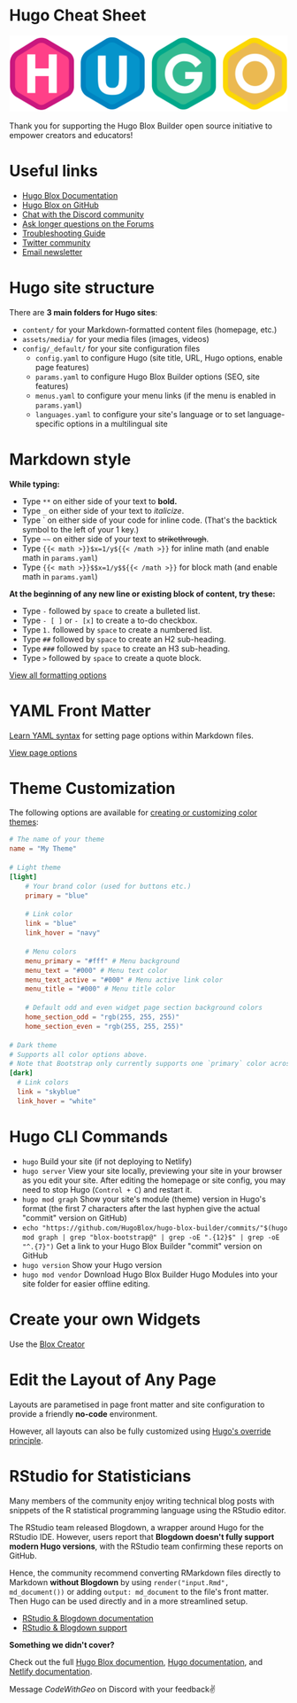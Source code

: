 # Hugo Cheat Sheet

![hugo](media/hugo-logo.png)

Thank you for supporting the Hugo Blox Builder open source initiative to empower creators and educators!

# Useful links

- [Hugo Blox Documentation](https://docs.hugoblox.com/)
- [Hugo Blox on GitHub](https://github.com/HugoBlox/)
- [Chat with the Discord community](https://discord.gg/z8wNYzb)
- [Ask longer questions on the Forums](https://github.com/HugoBlox/hugo-blox-builder/discussions)
- [Troubleshooting Guide](https://docs.hugoblox.com/)
- [Twitter community](https://twitter.com/GetResearchDev)
- [Email newsletter](http://eepurl.com/hosBCH)

# Hugo site structure

There are **3 main folders for Hugo sites**:

- `content/` for your Markdown-formatted content files (homepage, etc.)
- `assets/media/` for your media files (images, videos)
- `config/_default/` for your site configuration files
  - `config.yaml` to configure Hugo (site title, URL, Hugo options, enable page features)
  - `params.yaml` to configure Hugo Blox Builder options (SEO, site features)
  - `menus.yaml` to configure your menu links (if the menu is enabled in `params.yaml`)
  - `languages.yaml` to configure your site's language or to set language-specific options in a multilingual site

# Markdown style

**While typing:**

- Type `**` on either side of your text to **bold.**
- Type `_` on either side of your text to *italicize*.
- Type ` on either side of your code for inline code. (That's the backtick symbol to the left of your 1 key.)
- Type `~~` on either side of your text to ~~strikethrough~~.
- Type `{{< math >}}$x=1/y${{< /math >}}` for inline math (and enable math in `params.yaml`)
- Type `{{< math >}}$$x=1/y$${{< /math >}}` for block math (and enable math in `params.yaml`)

**At the beginning of any new line or existing block of content, try these:**

- Type `-` followed by `space` to create a bulleted list.
- Type `- [ ]` or `- [x]` to create a to-do checkbox.
- Type `1.` followed by `space` to create a numbered list.
- Type `##` followed by `space` to create an H2 sub-heading.
- Type `###` followed by `space` to create an H3 sub-heading.
- Type `>` followed by `space` to create a quote block.

[View all formatting options](https://docs.hugoblox.com)

# YAML Front Matter

[Learn YAML syntax](https://learnxinyminutes.com/docs/yaml/) for setting page options within Markdown files.

[View page options](https://docs.hugoblox.com)

# Theme Customization

The following options are available for [creating or customizing color themes](https://docs.hugoblox.com):

```toml
# The name of your theme
name = "My Theme"

# Light theme
[light]
	# Your brand color (used for buttons etc.)
	primary = "blue"
	
	# Link color
	link = "blue"
	link_hover = "navy"
	
	# Menu colors
	menu_primary = "#fff" # Menu background
	menu_text = "#000" # Menu text color
	menu_text_active = "#000" # Menu active link color
	menu_title = "#000" # Menu title color
	
	# Default odd and even widget page section background colors
	home_section_odd = "rgb(255, 255, 255)"
	home_section_even = "rgb(255, 255, 255)"

# Dark theme
# Supports all color options above.
# Note that Bootstrap only currently supports one `primary` color across both light and dark modes.
[dark]
  # Link colors
  link = "skyblue"
  link_hover = "white"
```

# Hugo CLI Commands

- `hugo`
  Build your site (if not deploying to Netlify)
- `hugo server`
  View your site locally, previewing your site in your browser as you edit your site. After editing the homepage or site config, you may need to stop Hugo (`Control + C`) and restart it.
- `hugo mod graph`
  Show your site's module (theme) version in Hugo's format (the first 7 characters after the last hyphen give the actual "commit" version on GitHub)
- `echo "https://github.com/HugoBlox/hugo-blox-builder/commits/"$(hugo mod graph | grep "blox-bootstrap@" | grep -oE ".{12}$" | grep -oE "^.{7}")`
  Get a link to your Hugo Blox Builder "commit" version on GitHub
- `hugo version`
  Show your Hugo version
- `hugo mod vendor`
  Download Hugo Blox Builder Hugo Modules into your site folder for easier offline editing.

# Create your own Widgets

Use the [Blox Creator](https://github.com/HugoBlox/create-blox)

# Edit the Layout of Any Page

Layouts are parametised in page front matter and site configuration to provide a friendly **no-code** environment.

However, all layouts can also be fully customized using [Hugo's override principle](https://docs.hugoblox.com).

# RStudio for Statisticians

Many members of the community enjoy writing technical blog posts with snippets of the R statistical programming language using the RStudio editor.

The RStudio team released Blogdown, a wrapper around Hugo for the RStudio IDE. However, users report that **Blogdown doesn't fully support modern Hugo versions**, with the RStudio team confirming these reports on GitHub.

Hence, the community recommend converting RMarkdown files directly to Markdown **without Blogdown** by using `render("input.Rmd", md_document())` or adding `output: md_document` to the file's front matter. Then Hugo can be used directly and in a more streamlined setup.
- [RStudio & Blogdown documentation](https://docs.rstudio.com/)
- [RStudio & Blogdown support](https://docs.rstudio.com/support/)

**Something we didn't cover?**

Check out the full [Hugo Blox documention](https://docs.hugoblox.com), [Hugo documentation](https://gohugo.io/documentation/), and [Netlify documentation](https://docs.netlify.com/).

Message _CodeWithGeo_ on Discord with your feedback✌️
